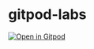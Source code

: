 # gitpod-labs

  [![Open in Gitpod](https://gitpod.io/button/open-in-gitpod.svg)](https://gitpod.io/#https://github.com/jazzwang/gitpod-labs)
